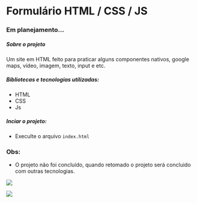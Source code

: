 # Formulário HTML / CSS / JS
### Em planejamento...

##### Sobre o projeto

Um site em HTML feito para praticar alguns componentes nativos, google maps, vídeo, imagem, texto, input e etc.

##### Bibliotecas e tecnologias utilizadas:
- HTML
- CSS
- Js

##### Inciar o projeto:
- Execulte o arquivo `index.html`


### Obs:
- O projeto não foi concluído, quando retomado o projeto será concluido com outras tecnologias.

![](https://i.imgur.com/1SsLOl2.jpg)

![](https://i.imgur.com/4G0Z7yI.jpg)

